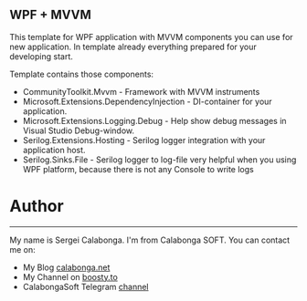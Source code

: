 ﻿WPF + MVVM
--------------------

This template for WPF application with MVVM components you can use for new application. In template already everything prepared for your developing start.

Template contains those components:

* CommunityToolkit.Mvvm - Framework with MVVM instruments
* Microsoft.Extensions.DependencyInjection - DI-container for your application.
* Microsoft.Extensions.Logging.Debug - Help show debug messages in Visual Studio Debug-window.
* Serilog.Extensions.Hosting - Serilog logger integration with your application host.
* Serilog.Sinks.File - Serilog logger to log-file very helpful when you using WPF platform, because there is not any Console to write logs


# Author
--------------------

My name is Sergei Calabonga. I'm from Calabonga SOFT. You can contact me on:
* My Blog [calabonga.net](https://www.calabonga.net)
* My Channel on [boosty.to](https://boosty.to/calabonga)
* CalabongaSoft Telegram [channel](https://t.me/calabongaNet)